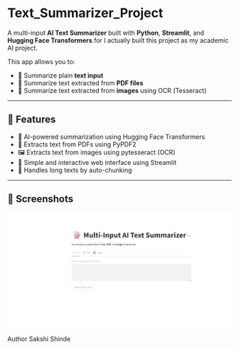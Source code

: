 # Text_Summarizer_Project

A multi-input **AI Text Summarizer** built with **Python**, **Streamlit**, and **Hugging Face Transformers**.for
I actually built this project as my academic AI project.

This app allows you to:
- 🔹 Summarize plain **text input**
- 🔹 Summarize text extracted from **PDF files**
- 🔹 Summarize text extracted from **images** using OCR (Tesseract)

---

## 🌟 Features

- 🧠 AI-powered summarization using Hugging Face Transformers
- 📄 Extracts text from PDFs using PyPDF2
- 🖼️ Extracts text from images using pytesseract (OCR)
- 🎯 Simple and interactive web interface using Streamlit
- 🧩 Handles long texts by auto-chunking

---

## 📸 Screenshots
![preview](image.png)



Author
Sakshi Shinde

